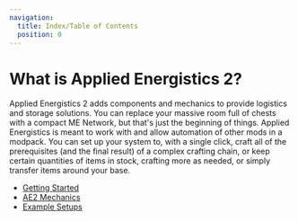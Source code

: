 ```yaml
---
navigation:
  title: Index/Table of Contents
  position: 0
---
```


# What is Applied Energistics 2?

Applied Energistics 2 adds components and mechanics to provide logistics and storage solutions. You can replace your
massive room full of chests with a compact ME Network, but that's just the beginning of things.
Applied Energistics is meant to work with and allow automation of other mods in a modpack. You can set up your system to,
with a single click, craft all of the prerequisites (and the final result) of a complex crafting chain, or keep certain
quantities of items in stock, crafting more as needed, or simply transfer items around your base.

*   [Getting Started](getting-started.md)
*   [AE2 Mechanics](ae2-mechanics/ae2-mechanics-index.md)
*   [Example Setups](example-setups/example-setups-index.md)
